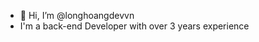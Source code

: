 - 👋 Hi, I’m @longhoangdevvn
- I'm a back-end Developer with over 3 years experience

<!---
longhoangdevvn/longhoangdevvn is a ✨ special ✨ repository because its `README.md` (this file) appears on your GitHub profile.
You can click the Preview link to take a look at your changes.
--->
